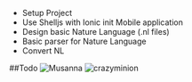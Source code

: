 
- Setup Project
- Use Shelljs with Ionic init Mobile application
- Design basic Nature Language (.nl files)
- Basic parser for Nature Language
- Convert NL


##Todo
![Musanna](http://upload.jnwb.net/2013/0808/1375924487100.jpg)
![crazyminion](http://www.chinanews.com/cr/2013/1223/1684526642.jpg)
